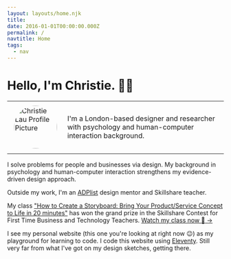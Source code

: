 ```yaml
---
layout: layouts/home.njk
title: 
date: 2016-01-01T00:00:00.000Z
permalink: /
navtitle: Home
tags:
  - nav
---
```


# Hello, I'm Christie. <span>&#x1F481;&#x200D;&#x2640;&#xFE0F;</span>

<table>
<tbody>
<tr>
<td><img src="/static/img/christie-lau-ux-profile-pic.png" width="100px" style="border-radius: 100%; padding: 0.5em;" alt="Christie Lau Profile Picture"> </td>
<td>I'm a London-based designer and researcher with psychology and human-computer interaction background.</td>
</tr>
</tbody>
</table>

I solve problems for people and businesses via design. My background in psychology and human-computer interaction strengthens my evidence-driven design approach. 

Outside my work, I'm an <a href="https://adplist.org/mentors/christie-lau" target="_blank">ADPlist</a> design mentor and Skillshare teacher. 

My class  <a href="https://skl.sh/2TOE5Qc" target="_blank">"How to Create a Storyboard: Bring Your Product/Service Concept to Life in 20 minutes"</a> has won the grand prize in the Skillshare Contest for First Time Business and Technology Teachers. 
<a href="https://skl.sh/2TOE5Qc" target="_blank">Watch my class now <span>&#x1F440;</span> →</a>

I see my personal website (this one you're looking at right now <span>&#128521;</span>) as my playground for learning to code. I code this website using <a href="https://www.11ty.dev/" target="_blank"> Eleventy</a>. Still very far from what I've got on my design sketches, getting there. 